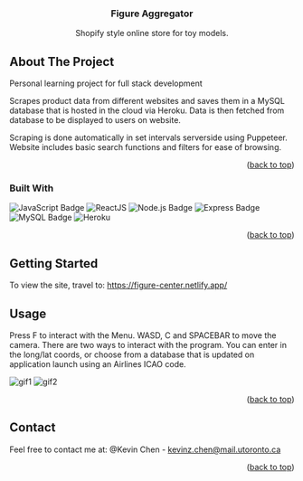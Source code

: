 <!-- PROJECT LOGO 
<br />
<div align="center">
  <a href="https://github.com/github_username/repo_name">
    <img src="images/logo.png" alt="Logo" width="80" height="80">
  </a>
-->

<h3 align="center">Figure Aggregator</h3>

  <p align="center">
    Shopify style online store for toy models.
    <br />


<!-- ABOUT THE PROJECT -->
## About The Project
Personal learning project for full stack development

Scrapes product data from different websites and saves them in a MySQL database that is hosted in the cloud via Heroku. 
Data is then fetched from database to be displayed to users on website.

Scraping is done automatically in set intervals serverside using Puppeteer.
Website includes basic search functions and filters for ease of browsing.

<p align="right">(<a href="#readme-top">back to top</a>)</p>

### Built With

![JavaScript Badge](https://img.shields.io/badge/JavaScript-F7DF1E?logo=javascript&logoColor=000&style=for-the-badge)
![ReactJS](https://img.shields.io/badge/-ReactJs-61DAFB?logo=react&logoColor=white&style=for-the-badge)
![Node.js Badge](https://img.shields.io/badge/Node.js-393?logo=nodedotjs&logoColor=fff&style=for-the-badge)
![Express Badge](https://img.shields.io/badge/Express-000?logo=express&logoColor=fff&style=for-the-badge)
 ![MySQL Badge](https://img.shields.io/badge/MySQL-4479A1?logo=mysql&logoColor=fff&style=for-the-badge)
 ![Heroku](https://img.shields.io/static/v1?style=for-the-badge&message=Heroku&color=430098&logo=Heroku&logoColor=FFFFFF&label=)

<p align="right">(<a href="#readme-top">back to top</a>)</p>

<!-- GETTING STARTED -->
## Getting Started

To view the site, travel to: https://figure-center.netlify.app/

<!-- USAGE EXAMPLES -->
## Usage
Press F to interact with the Menu. WASD, C and SPACEBAR to move the camera.
There are two ways to interact with the program. You can enter in the long/lat coords, or choose from a database that is updated on application launch using an Airlines ICAO code.

![gif1](./images/Animation.gif)
![gif2](./images/Animation2.gif)

<p align="right">(<a href="#readme-top">back to top</a>)</p>



<!-- CONTACT -->
## Contact
Feel free to contact me at:
@Kevin Chen - kevinz.chen@mail.utoronto.ca

<p align="right">(<a href="#readme-top">back to top</a>)</p>






